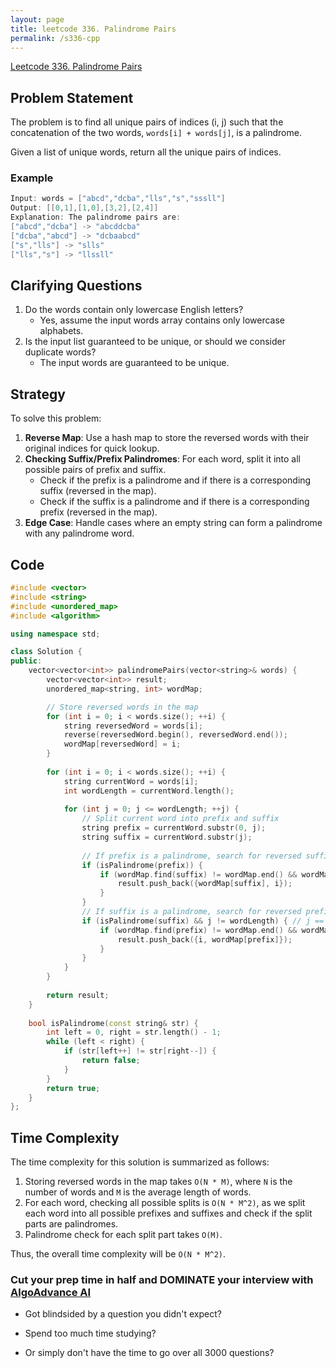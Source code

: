 ```yaml
---
layout: page
title: leetcode 336. Palindrome Pairs
permalink: /s336-cpp
---
```

[Leetcode 336. Palindrome Pairs](https://algoadvance.github.io/algoadvance/l336)
## Problem Statement
The problem is to find all unique pairs of indices (i, j) such that the concatenation of the two words, `words[i] + words[j]`, is a palindrome.

Given a list of unique words, return all the unique pairs of indices. 

### Example
```cpp
Input: words = ["abcd","dcba","lls","s","sssll"]
Output: [[0,1],[1,0],[3,2],[2,4]]
Explanation: The palindrome pairs are:
["abcd","dcba"] -> "abcddcba"
["dcba","abcd"] -> "dcbaabcd"
["s","lls"] -> "slls"
["lls","s"] -> "llssll"
```

## Clarifying Questions
1. Do the words contain only lowercase English letters?
   - Yes, assume the input words array contains only lowercase alphabets.
2. Is the input list guaranteed to be unique, or should we consider duplicate words?
   - The input words are guaranteed to be unique.

## Strategy
To solve this problem:
1. **Reverse Map**: Use a hash map to store the reversed words with their original indices for quick lookup.
2. **Checking Suffix/Prefix Palindromes**: For each word, split it into all possible pairs of prefix and suffix. 
   - Check if the prefix is a palindrome and if there is a corresponding suffix (reversed in the map).
   - Check if the suffix is a palindrome and if there is a corresponding prefix (reversed in the map).
3. **Edge Case**: Handle cases where an empty string can form a palindrome with any palindrome word.

## Code

```cpp
#include <vector>
#include <string>
#include <unordered_map>
#include <algorithm>

using namespace std;

class Solution {
public:
    vector<vector<int>> palindromePairs(vector<string>& words) {
        vector<vector<int>> result;
        unordered_map<string, int> wordMap;

        // Store reversed words in the map
        for (int i = 0; i < words.size(); ++i) {
            string reversedWord = words[i];
            reverse(reversedWord.begin(), reversedWord.end());
            wordMap[reversedWord] = i;
        }
        
        for (int i = 0; i < words.size(); ++i) {
            string currentWord = words[i];
            int wordLength = currentWord.length();
            
            for (int j = 0; j <= wordLength; ++j) {
                // Split current word into prefix and suffix
                string prefix = currentWord.substr(0, j);
                string suffix = currentWord.substr(j);
                
                // If prefix is a palindrome, search for reversed suffix
                if (isPalindrome(prefix)) {
                    if (wordMap.find(suffix) != wordMap.end() && wordMap[suffix] != i) {
                        result.push_back({wordMap[suffix], i});
                    }
                }
                // If suffix is a palindrome, search for reversed prefix
                if (isPalindrome(suffix) && j != wordLength) { // j == wordLength prevents duplicates
                    if (wordMap.find(prefix) != wordMap.end() && wordMap[prefix] != i) {
                        result.push_back({i, wordMap[prefix]});
                    }
                }
            }
        }
        
        return result;
    }
    
    bool isPalindrome(const string& str) {
        int left = 0, right = str.length() - 1;
        while (left < right) {
            if (str[left++] != str[right--]) {
                return false;
            }
        }
        return true;
    }
};
```

## Time Complexity
The time complexity for this solution is summarized as follows:
1. Storing reversed words in the map takes `O(N * M)`, where `N` is the number of words and `M` is the average length of words.
2. For each word, checking all possible splits is `O(N * M^2)`, as we split each word into all possible prefixes and suffixes and check if the split parts are palindromes.
3. Palindrome check for each split part takes `O(M)`.

Thus, the overall time complexity will be `O(N * M^2)`.


### Cut your prep time in half and DOMINATE your interview with [AlgoAdvance AI](https://algoAdvance.com)

- Got blindsided by a question you didn't expect?

- Spend too much time studying?

- Or simply don't have the time to go over all 3000 questions?

